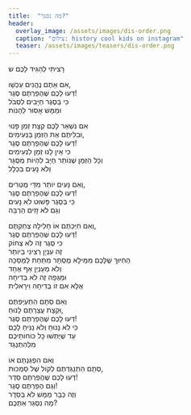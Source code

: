 ```yaml
---
title:  "מה נסגר?"
header:
  overlay_image: /assets/images/dis-order.png
  caption: "צילום: history cool kids on instagram"
  teaser: /assets/images/teasers/dis-order.png
---
```

רָצִיתִי לְהַגִּיד לָכֶם ש<!--more-->

אִם אַתֶּם נֶהֱנִים עַכְשָׁו,  
דְּעוּ לָכֶם שֶׁהֶפַרְתֶּם סֶגֶר!  
כִּי בְּסֶגֶר חַיָּבִים לִסְבֹּל  
וּמַמָּשׁ אָסוּר לֵהָנוֹת

אִם נִשְׁאַר לָכֶם קְצָת זְמַן פָּנוּי  
וּבִלִּיתֶם אֶת הַזְּמַן בַּנְּעִימִים,  
דְּעוּ לָכֶם שֶׁהֶפַרְתֶּם סֶגֶר!  
כִּי אֵין לָנוּ זְמַן לִנְעִימִים  
וְכָל הַזְּמַן שֶׁנּוֹתַר חַיָּב לִהְיוֹת מְסֻגָּר  
וְלֹא נָעִים בִּכְלָל

וְאִם נָעִים יוֹתֵר מִדַּי מֶטְרִים,  
דְּעוּ לָכֶם שֶׁהֶפַרְתֶּם סֶגֶר!  
כִּי בְּסֶגֶר פָּשׁוּט לֹא נָעִים  
וְגַם לֹא זָזִים הַרְבֵּה

וְאִם חִיַּכְתֶּם אוֹ חָלִילָה צְחַקְתֶּם,  
דְּעוּ לָכֶם שֶׁהֶפַרְתֶּם סֶגֶר!  
כִּי סֶגֶר זֶה לֹא צְחוֹק  
זֶה עִנְיָן רְצִינִי בְּיוֹתֵר  
הַחִיּוּךְ שֶׁלָּכֶם מִמֵּילָא מֻסְתָּר מִתַּחַת לַמַּסֵּכָה  
וְלֹא מְעַנְיֵן אַף אֶחָד  
וּמַגֵּפָה זֶה לֹא בְּדִיחָה  
אֶלָּא אִם זוֹ בְּדִיחָה וִירָאלִית

וְאִם סְתָם הִתְעַיַּפְתֶּם  
וּקְצָת עֲצַרְתֶּם לָנוּחַ,  
דְּעוּ לָכֶם שֶׁהֶפַרְתֶּם סֶגֶר!  
כִּי לֹא נָנוּחַ וְלֹא נַנִּיחַ לָכֶם  
עַד שֶׁיֻּתְּשׁוּ כָּל כּוֹחוֹתֵיכֶם  
מִלְּהִתְנַגֵּד

וְאִם הִפְגַּנְתֶּם אוֹ  
סְתָם הִתְנַגַּדְתֶּם לְקוֹל שֶׁל סַמְכוּת,  
דְּעוּ לָכֶם שֶׁהֶפַרְתֶּם סֵדֶר!  
וְגַם הֶפַרְתֶּם סֶגֶר!  
וְזֶה כְּבָר מַמָּשׁ לֹא בְּסֵדֶר  
מָה נִסְגַּר אִתְּכֶם?